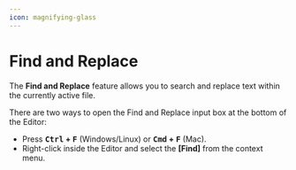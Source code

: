 ```yaml
---
icon: magnifying-glass
---
```


# Find and Replace

The **Find and Replace** feature allows you to search and replace text within the currently active file.

There are two ways to open the Find and Replace input box at the bottom of the Editor:

* Press <kbd>**Ctrl**</kbd>**&#x20;+&#x20;**<kbd>**F**</kbd> (Windows/Linux) or <kbd>**Cmd**</kbd>**&#x20;+&#x20;**<kbd>**F**</kbd> (Mac).
* Right-click inside the Editor and select the **\[Find]** from the context menu.
